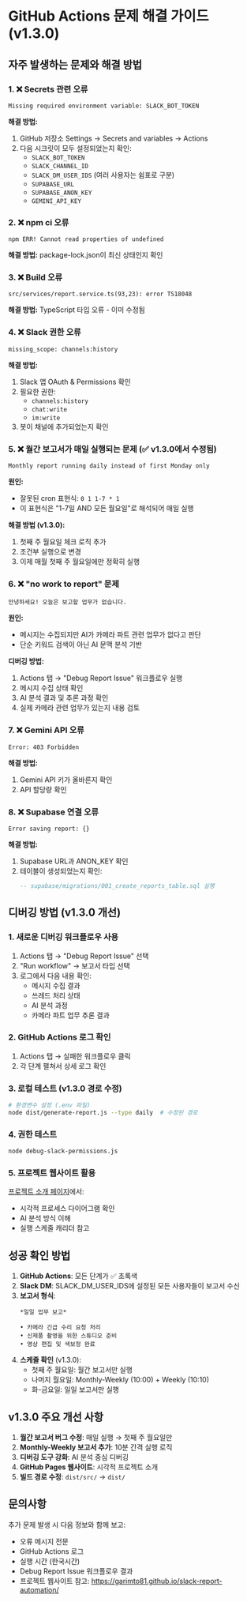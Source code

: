 # GitHub Actions 문제 해결 가이드 (v1.3.0)

## 자주 발생하는 문제와 해결 방법

### 1. ❌ Secrets 관련 오류
```
Missing required environment variable: SLACK_BOT_TOKEN
```

**해결 방법:**
1. GitHub 저장소 Settings → Secrets and variables → Actions
2. 다음 시크릿이 모두 설정되었는지 확인:
   - `SLACK_BOT_TOKEN`
   - `SLACK_CHANNEL_ID`
   - `SLACK_DM_USER_IDS` (여러 사용자는 쉼표로 구분)
   - `SUPABASE_URL`
   - `SUPABASE_ANON_KEY`
   - `GEMINI_API_KEY`

### 2. ❌ npm ci 오류
```
npm ERR! Cannot read properties of undefined
```

**해결 방법:**
package-lock.json이 최신 상태인지 확인

### 3. ❌ Build 오류
```
src/services/report.service.ts(93,23): error TS18048
```

**해결 방법:**
TypeScript 타입 오류 - 이미 수정됨

### 4. ❌ Slack 권한 오류
```
missing_scope: channels:history
```

**해결 방법:**
1. Slack 앱 OAuth & Permissions 확인
2. 필요한 권한:
   - `channels:history`
   - `chat:write`
   - `im:write`
3. 봇이 채널에 추가되었는지 확인

### 5. ❌ 월간 보고서가 매일 실행되는 문제 (✅ v1.3.0에서 수정됨)
```
Monthly report running daily instead of first Monday only
```

**원인:**
- 잘못된 cron 표현식: `0 1 1-7 * 1`
- 이 표현식은 "1-7일 AND 모든 월요일"로 해석되어 매일 실행

**해결 방법 (v1.3.0):**
1. 첫째 주 월요일 체크 로직 추가
2. 조건부 실행으로 변경
3. 이제 매월 첫째 주 월요일에만 정확히 실행

### 6. ❌ "no work to report" 문제
```
안녕하세요! 오늘은 보고할 업무가 없습니다.
```

**원인:**
- 메시지는 수집되지만 AI가 카메라 파트 관련 업무가 없다고 판단
- 단순 키워드 검색이 아닌 AI 문맥 분석 기반

**디버깅 방법:**
1. Actions 탭 → "Debug Report Issue" 워크플로우 실행
2. 메시지 수집 상태 확인
3. AI 분석 결과 및 추론 과정 확인
4. 실제 카메라 관련 업무가 있는지 내용 검토

### 7. ❌ Gemini API 오류
```
Error: 403 Forbidden
```

**해결 방법:**
1. Gemini API 키가 올바른지 확인
2. API 할당량 확인

### 8. ❌ Supabase 연결 오류
```
Error saving report: {}
```

**해결 방법:**
1. Supabase URL과 ANON_KEY 확인
2. 테이블이 생성되었는지 확인:
   ```sql
   -- supabase/migrations/001_create_reports_table.sql 실행
   ```

## 디버깅 방법 (v1.3.0 개선)

### 1. 새로운 디버깅 워크플로우 사용
1. Actions 탭 → "Debug Report Issue" 선택
2. "Run workflow" → 보고서 타입 선택
3. 로그에서 다음 내용 확인:
   - 메시지 수집 결과
   - 쓰레드 처리 상태
   - AI 분석 과정
   - 카메라 파트 업무 추론 결과

### 2. GitHub Actions 로그 확인
1. Actions 탭 → 실패한 워크플로우 클릭
2. 각 단계 펼쳐서 상세 로그 확인

### 3. 로컬 테스트 (v1.3.0 경로 수정)
```bash
# 환경변수 설정 (.env 파일)
node dist/generate-report.js --type daily  # 수정된 경로
```

### 4. 권한 테스트
```bash
node debug-slack-permissions.js
```

### 5. 프로젝트 웹사이트 활용
[프로젝트 소개 페이지](https://garimto81.github.io/slack-report-automation/)에서:
- 시각적 프로세스 다이어그램 확인
- AI 분석 방식 이해
- 실행 스케줄 캐리더 참고

## 성공 확인 방법

1. **GitHub Actions**: 모든 단계가 ✅ 초록색
2. **Slack DM**: SLACK_DM_USER_IDS에 설정된 모든 사용자들이 보고서 수신
3. **보고서 형식**:
   ```
   *일일 업무 보고*
   
   • 카메라 긴급 수리 요청 처리
   • 신제품 촬영을 위한 스튜디오 준비
   • 영상 편집 및 색보정 완료
   ```
4. **스케줄 확인** (v1.3.0):
   - 첫째 주 월요일: 월간 보고서만 실행
   - 나머지 월요일: Monthly-Weekly (10:00) + Weekly (10:10)
   - 화-금요일: 일일 보고서만 실행

## v1.3.0 주요 개선 사항

1. **월간 보고서 버그 수정**: 매일 실행 → 첫째 주 월요일만
2. **Monthly-Weekly 보고서 추가**: 10분 간격 실행 로직
3. **디버깅 도구 강화**: AI 분석 중심 디버깅
4. **GitHub Pages 웹사이트**: 시각적 프로젝트 소개
5. **빌드 경로 수정**: `dist/src/` → `dist/`

## 문의사항

추가 문제 발생 시 다음 정보와 함께 보고:
- 오류 메시지 전문
- GitHub Actions 로그
- 실행 시간 (한국시간)
- Debug Report Issue 워크플로우 결과
- 프로젝트 웹사이트 참고: https://garimto81.github.io/slack-report-automation/